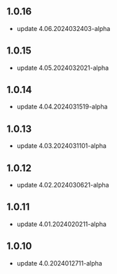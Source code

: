 ## 1.0.16
* update 4.06.2024032403-alpha

## 1.0.15
* update 4.05.2024032021-alpha

## 1.0.14
* update 4.04.2024031519-alpha

## 1.0.13
* update 4.03.2024031101-alpha

## 1.0.12
* update 4.02.2024030621-alpha

## 1.0.11
* update 4.01.2024020211-alpha

## 1.0.10
* update 4.0.2024012711-alpha
